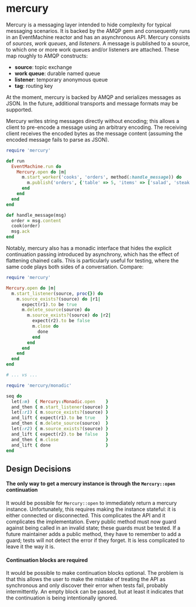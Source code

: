 mercury
=======

Mercury is a messaging layer intended to hide complexity for typical
messaging scenarios. It is backed by the AMQP gem and consequently
runs in an EventMachine reactor and has an asynchronous API. Mercury
consists of _sources_, _work queues_, and _listeners_. A message is
published to a source, to which one or more work queues and/or
listeners are attached. These map roughly to AMQP constructs:

- **source**: topic exchange
- **work queue**: durable named queue
- **listener**: temporary anonymous queue
- **tag**: routing key

At the moment, mercury is backed by AMQP and serializes messages as
JSON. In the future, additional transports and message formats may be
supported.

Mercury writes string messages directly without encoding; this allows
a client to pre-encode a message using an arbitrary encoding. The
receiving client receives the encoded bytes as the message content
(assuming the encoded message fails to parse as JSON).


```ruby
require 'mercury'

def run
  EventMachine.run do
    Mercury.open do |m|
      m.start_worker('cooks', 'orders', method(:handle_message)) do
        m.publish('orders', {'table' => 5, 'items' => ['salad', 'steak', 'cake']})
      end
    end
  end
end

def handle_message(msg)
  order = msg.content
  cook(order)
  msg.ack
end
```

Notably, mercury also has a monadic interface that hides the explicit
continuation passing introduced by asynchrony, which has the effect of
flattening chained calls. This is particularly useful for testing,
where the same code plays both sides of a conversation. Compare:

```ruby
require 'mercury'

Mercury.open do |m|
  m.start_listener(source, proc{}) do
    m.source_exists?(source) do |r1|
      expect(r1).to be true
      m.delete_source(source) do
        m.source_exists?(source) do |r2|
          expect(r2).to be false
          m.close do
            done
          end
        end
      end
    end
  end
end

# ... vs ...

require 'mercury/monadic'

seq do
  let(:m)  { Mercury::Monadic.open    }
  and_then { m.start_listener(source) }
  let(:r1) { m.source_exists?(source) }
  and_lift { expect(r1).to be true    }
  and_then { m.delete_source(source)  }
  let(:r2) { m.source_exists?(source) }
  and_lift { expect(r2).to be false   }
  and_then { m.close                  }
  and_lift { done                     }
end
```

Design Decisions
----------------

#### The only way to get a mercury instance is through the `Mercury::open` continuation

It would be possible for `Mercury::open` to immediately return a mercury instance. Unfortunately,
this requires making the instance stateful: it is either connected or disconnected. This complicates
the API and it complicates the implementation. Every public method must now guard against being called
in an invalid state; these guards must be tested. If a future maintainer adds a public method, they
have to remember to add a guard; tests will not detect the error if they forget. It is less complicated
to leave it the way it is.

#### Continuation blocks are required

It would be possible to make continuation blocks optional. The problem is that this allows the user
to make the mistake of treating the API as synchronous and only discover their error when tests fail,
probably intermittently. An empty block can be passed, but at least it indicates that the continuation
is being intentionally ignored.

